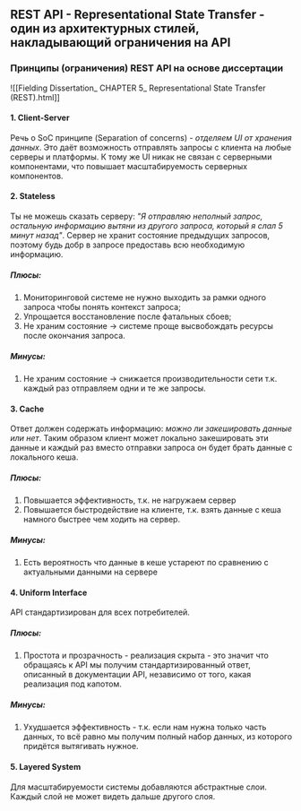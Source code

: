 ## REST API - Representational State Transfer - один из архитектурных стилей, накладывающий ограничения на API
### Принципы (ограничения) REST API на основе диссертации
![[Fielding Dissertation_ CHAPTER 5_ Representational State Transfer (REST).html]]

#### 1. Client-Server
Речь о SoC принципе (Separation of concerns) - *отделяем UI от хранения данных*. Это даёт возможность отправлять запросы с клиента на любые серверы и платформы. К тому же UI никак не связан с серверными компонентами, что повышает масштабируемость серверных компонентов.

#### 2. Stateless
Ты не можешь сказать серверу:  *"Я отправляю неполный запрос, остальную информацию вытяни из другого запроса, который я слал 5 минут назад"*. Сервер не хранит состояние предыдущих запросов, поэтому будь добр в запросе предоставь всю необходимую информацию.
##### Плюсы:
1. Мониторинговой системе не нужно выходить за рамки одного запроса чтобы понять контекст запроса;
2. Упрощается восстановление после фатальных сбоев;
3. Не храним состояние -> системе проще высвобождать ресурсы после окончания запроса.
##### Минусы:
1. Не храним состояние -> снижается производительности сети т.к. каждый раз отправляем одни и те же запросы.

#### 3. Cache
Ответ должен содержать информацию: *можно ли закешировать данные или нет*. Таким образом клиент может локально закешировать эти данные и каждый раз вместо отправки запроса он будет брать данные с локального кеша.

##### Плюсы:
1. Повышается эффективность, т.к. не нагружаем сервер
2. Повышается быстродействие на клиенте, т.к. взять данные с кеша намного быстрее чем ходить на сервер.
##### Минусы:
1. Есть вероятность что данные в кеше устареют по сравнению с актуальными данными на сервере
#### 4. Uniform Interface
API стандартизирован для всех потребителей. 
##### Плюсы:
1. Простота и прозрачность - реализация скрыта - это значит что обращаясь к API мы получим стандартизированный ответ, описанный в документации API, независимо от того, какая реализация под капотом.
##### Минусы:
1. Ухудшается эффективность - т.к. если нам нужна только часть данных, то всё равно мы получим полный набор данных, из которого придётся вытягивать нужное.

#### 5. Layered System
Для масштабируемости системы добавляются абстрактные слои. Каждый слой не может видеть дальше другого слоя.